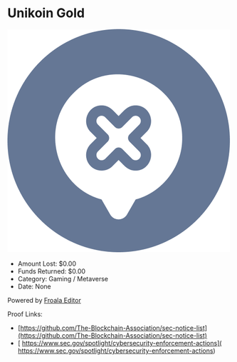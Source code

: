 # Unikoin Gold
![Unikoin Gold](/rektimages/Unikoin-Gold.png)
- Amount Lost: $0.00
- Funds Returned: $0.00
- Category: Gaming / Metaverse
- Date: None

Powered by [Froala Editor](https://www.froala.com/wysiwyg-editor?pb=1 "Froala Editor")


Proof Links:
- [https://github.com/The-Blockchain-Association/sec-notice-list](https://github.com/The-Blockchain-Association/sec-notice-list)
- [ https://www.sec.gov/spotlight/cybersecurity-enforcement-actions]( https://www.sec.gov/spotlight/cybersecurity-enforcement-actions)


